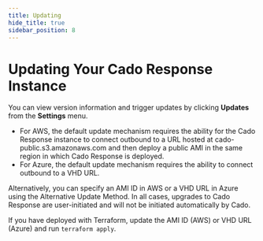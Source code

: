 ```yaml
---
title: Updating
hide_title: true
sidebar_position: 8
---
```



# Updating Your Cado Response Instance

You can view version information and trigger updates by clicking **Updates** from the **Settings** menu.

* For AWS, the default update mechanism requires the ability for the Cado Response instance to connect outbound to a URL hosted at cado-public.s3.amazonaws.com and then deploy a public AMI in the same region in which Cado Response is deployed.
* For Azure, the default update mechanism requires the ability to connect outbound to a VHD URL. 

Alternatively, you can specify an AMI ID in AWS or a VHD URL in Azure using the Alternative Update Method.  In all cases, upgrades to Cado Response are user-initiated and will not be initiated automatically by Cado.

If you have deployed with Terraform, update the AMI ID (AWS) or VHD URL (Azure) and run ``terraform apply``.